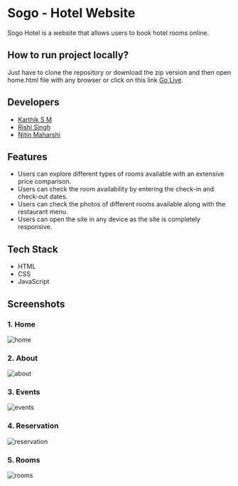 # Sogo - Hotel Website

Sogo Hotel is a website that allows users to book hotel rooms online.


## How to run project locally?
Just have to clone the repository or download the zip version and then open home.html file with any browser or click on this link <a href="https://karthik257.github.io/Sogo-Hotel-Website/home.html">Go Live</a>.

## Developers

- [Karthik S M](https://github.com/karthik257)
- [Rishi Singh](https://github.com/rishisingh1110)
- [Nitin Maharshi](https://github.com/NitinMaharshi)


## Features

- Users can explore different types of rooms available with an extensive price comparison.
- Users can check the room availability by entering the check-in and check-out dates.
- Users can check the photos of different rooms available along with the restaurant menu.
- Users can open the site in any device as the site is completely responsive.


## Tech Stack
 - HTML
 - CSS
 - JavaScript


## Screenshots
### 1. Home

![home](https://user-images.githubusercontent.com/42463560/157611583-d0e6ef9e-a626-4b00-be43-2d6ca1ceaf56.jpg)

### 2. About

![about](https://user-images.githubusercontent.com/42463560/157611645-3fa2b0ba-4b9b-473a-9835-a58f488339eb.jpg)

### 3. Events

![events](https://user-images.githubusercontent.com/42463560/157611650-829c0209-5bb4-465a-ba15-dd6c2c41221a.jpg)

### 4. Reservation

![reservation](https://user-images.githubusercontent.com/42463560/157611656-0c62ef89-5e5f-4299-839e-0eafed89ce06.jpg)

### 5. Rooms

![rooms](https://user-images.githubusercontent.com/42463560/157611668-a6ee8c4a-7160-4f6c-9b89-1912f9100f4d.jpg)

